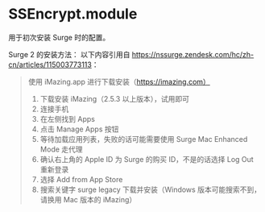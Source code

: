 # SSEncrypt.module

用于初次安装 Surge 时的配置。

Surge 2 的安装方法：
以下内容引用自 <a href="https://nssurge.zendesk.com/hc/zh-cn/articles/115003773113">https://nssurge.zendesk.com/hc/zh-cn/articles/115003773113</a>：

>使用 iMazing.app 进行下载安装（https://imazing.com）
>1. 下载安装 iMazing（2.5.3 以上版本），试用即可
>2. 连接手机
>3. 在左侧找到 Apps
>4. 点击 Manage Apps 按钮
>5. 等待加载应用列表，失败的话可能需要使用 Surge Mac Enhanced Mode 走代理
>6. 确认右上角的 Apple ID 为 Surge 的购买 ID，不是的话选择 Log Out 重新登录
>7. 选择 Add from App Store
>8. 搜索关键字 surge legacy 下载并安装（Windows 版本可能搜索不到，请换用 Mac 版本的 iMazing）
